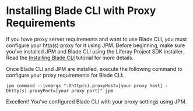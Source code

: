 # Installing Blade CLI with Proxy Requirements [](id=setting-blade-cli-proxy-requirments)

If you have proxy server requirements and want to use Blade CLI, you must
configure your http(s) proxy for it using JPM. Before beginning, make sure
you've installed JPM and Blade CLI using the Liferay Project SDK installer. Read
the
[Installing Blade CLI](/develop/tutorials/-/knowledge_base/7-1/installing-blade-cli)
tutorial for more details.

Once Blade CLI and JPM are installed, execute the following command to configure
your proxy requirements for Blade CLI:

    jpm command --jvmargs "-Dhttp(s).proxyHost=[your proxy host] -Dhttp(s).proxyPort=[your proxy port]" jpm

Excellent! You've configured Blade CLI with your proxy settings using JPM.
